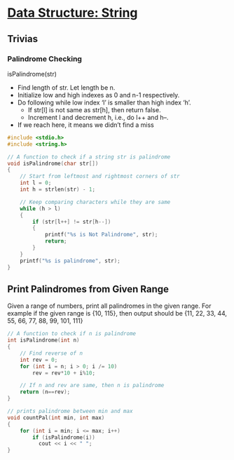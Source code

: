 # [Data Structure: String](https://www.geeksforgeeks.org/string-data-structure/#reverse%20&%20rotation)

## Trivias

### Palindrome Checking

isPalindrome(str)
- Find length of str. Let length be n.
- Initialize low and high indexes as 0 and n-1 respectively.
- Do following while low index ‘l’ is smaller than high index ‘h’.
  - If str[l] is not same as str[h], then return false.
  - Increment l and decrement h, i.e., do l++ and h–.
- If we reach here, it means we didn’t find a miss


```cpp
#include <stdio.h>
#include <string.h>

// A function to check if a string str is palindrome
void isPalindrome(char str[])
{
    // Start from leftmost and rightmost corners of str
    int l = 0;
    int h = strlen(str) - 1;

    // Keep comparing characters while they are same
    while (h > l)
    {
        if (str[l++] != str[h--])
        {
            printf("%s is Not Palindrome", str);
            return;
        }
    }
    printf("%s is palindrome", str);
}
```

## Print Palindromes from Given Range

Given a range of numbers, print all palindromes in the given range. For example if the given range is {10, 115}, then output should be {11, 22, 33, 44, 55, 66, 77, 88, 99, 101, 111}

```cpp
// A function to check if n is palindrome
int isPalindrome(int n)
{
    // Find reverse of n
    int rev = 0;
    for (int i = n; i > 0; i /= 10)
        rev = rev*10 + i%10;

    // If n and rev are same, then n is palindrome
    return (n==rev);
}

// prints palindrome between min and max
void countPal(int min, int max)
{
    for (int i = min; i <= max; i++)
        if (isPalindrome(i))
          cout << i << " ";
} 
```
